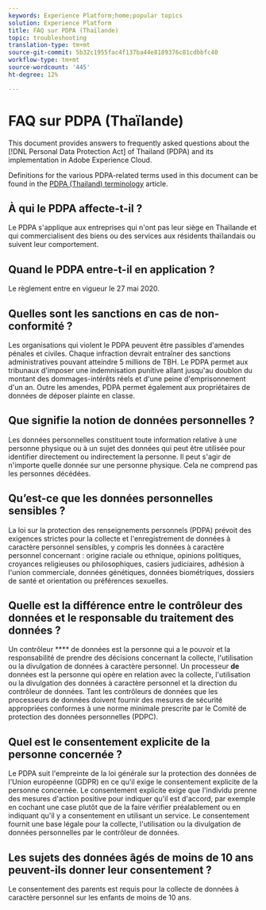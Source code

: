 ```yaml
---
keywords: Experience Platform;home;popular topics
solution: Experience Platform
title: FAQ sur PDPA (Thaïlande)
topic: troubleshooting
translation-type: tm+mt
source-git-commit: 5b32c1955fac4f137ba44e8189376c81cdbbfc40
workflow-type: tm+mt
source-wordcount: '445'
ht-degree: 12%

---
```



# FAQ sur PDPA (Thaïlande)

This document provides answers to frequently asked questions about the [!DNL Personal Data Protection Act] of Thailand (PDPA) and its implementation in Adobe Experience Cloud.

Definitions for the various PDPA-related terms used in this document can be found in the [PDPA (Thailand) terminology](./terminology.md) article.

## À qui le PDPA affecte-t-il ?

Le PDPA s&#39;applique aux entreprises qui n&#39;ont pas leur siège en Thaïlande et qui commercialisent des biens ou des services aux résidents thaïlandais ou suivent leur comportement.

## Quand le PDPA entre-t-il en application ?

Le règlement entre en vigueur le 27 mai 2020.

## Quelles sont les sanctions en cas de non-conformité ?

Les organisations qui violent le PDPA peuvent être passibles d&#39;amendes pénales et civiles. Chaque infraction devrait entraîner des sanctions administratives pouvant atteindre 5 millions de TBH. Le PDPA permet aux tribunaux d&#39;imposer une indemnisation punitive allant jusqu&#39;au doublon du montant des dommages-intérêts réels et d&#39;une peine d&#39;emprisonnement d&#39;un an. Outre les amendes, PDPA permet également aux propriétaires de données de déposer plainte en classe.

## Que signifie la notion de données personnelles ?

Les données personnelles constituent toute information relative à une personne physique ou à un sujet des données qui peut être utilisée pour identifier directement ou indirectement la personne. Il peut s&#39;agir de n&#39;importe quelle donnée sur une personne physique. Cela ne comprend pas les personnes décédées.

## Qu’est-ce que les données personnelles sensibles ?

La loi sur la protection des renseignements personnels (PDPA) prévoit des exigences strictes pour la collecte et l&#39;enregistrement de données à caractère personnel sensibles, y compris les données à caractère personnel concernant : origine raciale ou ethnique, opinions politiques, croyances religieuses ou philosophiques, casiers judiciaires, adhésion à l&#39;union commerciale, données génétiques, données biométriques, dossiers de santé et orientation ou préférences sexuelles.

## Quelle est la différence entre le contrôleur des données et le responsable du traitement des données ?

Un contrôleur **** de données est la personne qui a le pouvoir et la responsabilité de prendre des décisions concernant la collecte, l&#39;utilisation ou la divulgation de données à caractère personnel. Un processeur **de** données est la personne qui opère en relation avec la collecte, l&#39;utilisation ou la divulgation des données à caractère personnel et la direction du contrôleur de données. Tant les contrôleurs de données que les processeurs de données doivent fournir des mesures de sécurité appropriées conformes à une norme minimale prescrite par le Comité de protection des données personnelles (PDPC).

## Quel est le consentement explicite de la personne concernée ?

Le PDPA suit l&#39;empreinte de la loi générale sur la protection des données de l&#39;Union européenne (GDPR) en ce qu&#39;il exige le consentement explicite de la personne concernée. Le consentement explicite exige que l&#39;individu prenne des mesures d&#39;action positive pour indiquer qu&#39;il est d&#39;accord, par exemple en cochant une case plutôt que de la faire vérifier préalablement ou en indiquant qu&#39;il y a consentement en utilisant un service.  Le consentement fournit une base légale pour la collecte, l&#39;utilisation ou la divulgation de données personnelles par le contrôleur de données.

## Les sujets des données âgés de moins de 10 ans peuvent-ils donner leur consentement ?

Le consentement des parents est requis pour la collecte de données à caractère personnel sur les enfants de moins de 10 ans.